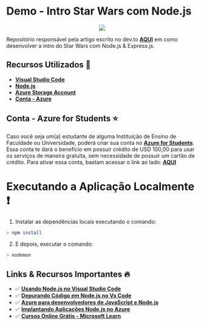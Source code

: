 # Demo - Intro Star Wars com Node.js

<p align="center">
  <img src="https://s5.gifyu.com/images/star-wars-3.gif"/>  
</p>

Repositório responsável pela artigo escrito no dev.to **[AQUI]()** em como desenvolver a intro do Star Wars com Node.js & Express.js.

## Recursos Utilizados 🚀

* **[Visual Studio Code](https://code.visualstudio.com/?WT.mc_id=faceapinodejs-github-gllemos)**
* **[Node.js](https://nodejs.org/en/)**
* **[Azure Storage Account](https://azure.microsoft.com/pt-br/services/storage/?WT.mc_id=introstarwars-github-gllemos)**
* **[Conta - Azure](https://azure.microsoft.com/pt-br/?WT.mc_id=introstarwars-github-gllemos)**

## Conta - Azure for Students ⭐️

Caso você seja um(a) estudante de alguma Instituição de Ensino de Faculdade ou Universidade, poderá criar sua conta no **[Azure for Students](https://azure.microsoft.com/pt-br/free/students/?WT.mc_id=introstarwars-github-gllemos)**. Essa conta te dará o benefício em possuir crédito de USD 100,00 para usar os serviços de maneira gratuita, sem necessidade de possuir um cartão de crédito. Para ativar essa conta, bastam acessar o link ao lado: **[AQUI](https://azure.microsoft.com/pt-br/free/students/?WT.mc_id=introstarwars-github-gllemos)**

# Executando a Aplicação Localmente ❗️

1. Instalar as dependências locais executando o comando:

```bash
> npm install
```

2. E depois, executar o comando:

```bash
> nodemon
```

## Links & Recursos Importantes 🔥

* ✅ **[Usando Node.js no Visual Studio Code](https://code.visualstudio.com/docs/nodejs/nodejs-tutorial?WT.mc_id=introstarwars-github-gllemos)**
* ✅ **[Depurando Código em Node.js no Vs Code](https://code.visualstudio.com/docs/nodejs/nodejs-debugging?WT.mc_id=introstarwars-github-gllemos)**
* ✅ **[Azure para desenvolvedores de JavaScript e Node.js](https://docs.microsoft.com/javascript/azure/?view=azure-node-latest&WT.mc_id=introstarwars-github-gllemos)**
* ✅ **[Implantando Aplicações Node.js no Azure](https://code.visualstudio.com/docs/azure/deployment?WT.mc_id=introstarwars-github-gllemos)**
* ✅ **[Cursos Online Grátis - Microsoft Learn](https://docs.microsoft.com/learn/?WT.mc_id=introstarwars-github-gllemos)**

